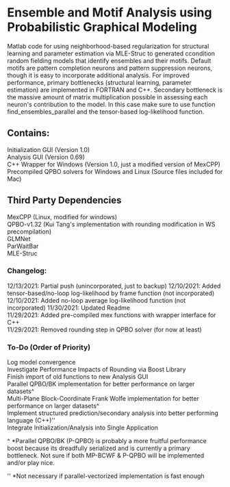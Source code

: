 # Ensemble and Motif Analysis using Probabilistic Graphical Modeling  
Matlab code for using neighborhood-based regularization for structural learning and parameter estimation via MLE-Struc to generated ccondition random fielding models that identify ensembles and their motifs. Default motifs are pattern completion neurons and pattern suppression neurons, though it is easy to incorporate additional analysis. For improved performance, primary bottlenecks (structural learning, parameter estimation) are implemented in FORTRAN and C++. Secondary bottleneck is the massive amount of matrix multiplication possible in assessing each neuron's contribution to the model. In this case make sure to use function find_ensembles_parallel and the tensor-based log-likelihood  function.

## Contains:  
Initialization GUI (Version 1.0)  
Analysis GUI (Version 0.69)  
C++ Wrapper for Windows (Version 1.0, just a modified version of MexCPP)  
Precompiled QPBO solvers for Windows and Linux (Source files included for Mac)  

## Third Party Dependencies  
MexCPP (Linux, modified for windows)  
QPBO-v1.32 (Kui Tang's implementation with rounding modification in WS precompilation)  
GLMNet  
ParWaitBar  
MLE-Struc  

### Changelog: 
12/13/2021: Partial push (unincorporated, just to backup)
12/10/2021: Added tensor-based/no-loop log-likelihood by frame function (not incorporated)      
12/10/2021: Added no-loop average log-likelihood function (not incorporated)
11/30/2021: Updated Readme  
11/29/2021: Added pre-compiled mex functions with wrapper interface for C++   
11/29/2021: Removed rounding step in QPBO solver (for now at least)  

### To-Do (Order of Priority)     
Log model convergence     
Investigate Performance Impacts of Rounding via Boost Library  
Finish import of old functions to new Analysis GUI  
Parallel QPBO/BK implementation for better performance on larger datasets^      
Multi-Plane Block-Coordinate Frank Wolfe implementation for better performance on larger datasets^      
Implement structured prediction/secondary analysis into better performing language (C++)''      
Integrate Initialization/Analysis into Single Application     

^ *Parallel QPBO/BK (P-QPBO) is probably a more fruitful performance boost because its dreadfully serialized and is currently a primary bottleneck. Not sure if both MP-BCWF & P-QPBO will be implemented and/or play nice.     

'' *Not necessary if parallel-vectorized implementation is fast enough      
